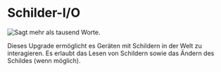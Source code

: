 # Schilder-I/O

![Sagt mehr als tausend Worte.](oredict:opencomputers:signUpgrade)

Dieses Upgrade ermöglicht es Geräten mit Schildern in der Welt zu interagieren. Es erlaubt das Lesen von Schildern sowie das Ändern des Schildes (wenn möglich).
